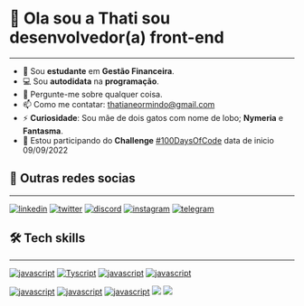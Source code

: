  
 # 👋 Ola sou a **Thati** sou **desenvolvedor(a)** front-end 
 ***
 - 💸 Sou **estudante** em **Gestão Financeira**.
 - 💻 Sou **autodidata** na **programação**.
 - 💬 Pergunte-me sobre qualquer coisa.
 - 📫 Como me contatar: <thatianeormindo@gmail.com>
 - ⚡ **Curiosidade**: Sou mãe de dois gatos com nome de lobo; **Nymeria** e **Fantasma**. 
 - 🚀 Estou participando do **Challenge** [#100DaysOfCode](https://github.com/thatianeormindo/100-days-of-code/blob/master/log.md) data de inicio 09/09/2022
 
## 💬 Outras redes socias
***
[![linkedin](https://img.shields.io/badge/LinkedIn-0077B5?style=for-the-badge&logo=linkedin&logoColor=white)](https://www.linkedin.com/in/thatianeormindo)
[![twitter](https://img.shields.io/badge/Twitter-1DA1F2?style=for-the-badge&logo=twitter&logoColor=white)]()
[![discord](https://img.shields.io/badge/Discord-7289DA?style=for-the-badge&logo=discord&logoColor=white)](21993571811)
[![instagram](https://img.shields.io/badge/Instagram-E4405F?style=for-the-badge&logo=instagram&logoColor=white)]()
[![telegram](https://img.shields.io/badge/Telegram-2CA5E0?style=for-the-badge&logo=telegram&logoColor=white)]()
 
 
## 🛠️ Tech skills
***
[![javascript](https://img.shields.io/badge/JavaScript-F7DF1E?style=for-the-badge&logo=javascript&logoColor=black)]()
[![Tyscript](https://img.shields.io/badge/TypeScript-007ACC?style=for-the-badge&logo=typescript&logoColor=white)]()
[![javascript](https://img.shields.io/badge/React-20232A?style=for-the-badge&logo=react&logoColor=61DAFB)]()
[![javascript](https://img.shields.io/badge/Node.js-43853D?style=for-the-badge&logo=node.js&logoColor=white)]()

[![javascript](https://img.shields.io/badge/HTML5-E34F26?style=for-the-badge&logo=html5&logoColor=white)]()
[![javascript](https://img.shields.io/badge/CSS3-1572B6?style=for-the-badge&logo=css3&logoColor=white)]()
[![javascript](https://img.shields.io/badge/Sass-CC6699?style=for-the-badge&logo=sass&logoColor=white)]()
[![](https://img.shields.io/badge/Bootstrap-563D7C?style=for-the-badge&logo=bootstrap&logoColor=white)]()
[![](https://img.shields.io/badge/jQuery-0769AD?style=for-the-badge&logo=jquery&logoColor=white)]()

